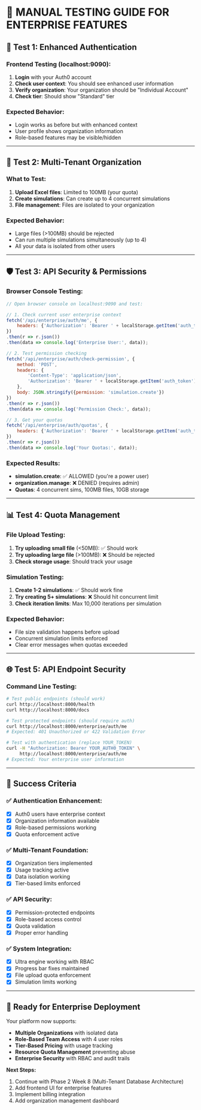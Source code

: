 
# 🧪 MANUAL TESTING GUIDE FOR ENTERPRISE FEATURES

## 🔐 **Test 1: Enhanced Authentication**

### **Frontend Testing (localhost:9090):**
1. **Login** with your Auth0 account
2. **Check user context**: You should see enhanced user information
3. **Verify organization**: Your organization should be "Individual Account" 
4. **Check tier**: Should show "Standard" tier

### **Expected Behavior:**
- Login works as before but with enhanced context
- User profile shows organization information
- Role-based features may be visible/hidden

---

## 🏢 **Test 2: Multi-Tenant Organization**

### **What to Test:**
1. **Upload Excel files**: Limited to 100MB (your quota)
2. **Create simulations**: Can create up to 4 concurrent simulations
3. **File management**: Files are isolated to your organization

### **Expected Behavior:**
- Large files (>100MB) should be rejected
- Can run multiple simulations simultaneously (up to 4)
- All your data is isolated from other users

---

## 🛡️ **Test 3: API Security & Permissions**

### **Browser Console Testing:**
```javascript
// Open browser console on localhost:9090 and test:

// 1. Check current user enterprise context
fetch('/api/enterprise/auth/me', {
    headers: {'Authorization': 'Bearer ' + localStorage.getItem('auth_token')}
})
.then(r => r.json())
.then(data => console.log('Enterprise User:', data));

// 2. Test permission checking
fetch('/api/enterprise/auth/check-permission', {
    method: 'POST',
    headers: {
        'Content-Type': 'application/json',
        'Authorization': 'Bearer ' + localStorage.getItem('auth_token')
    },
    body: JSON.stringify({permission: 'simulation.create'})
})
.then(r => r.json())
.then(data => console.log('Permission Check:', data));

// 3. Get your quotas
fetch('/api/enterprise/auth/quotas', {
    headers: {'Authorization': 'Bearer ' + localStorage.getItem('auth_token')}
})
.then(r => r.json())
.then(data => console.log('Your Quotas:', data));
```

### **Expected Results:**
- **simulation.create**: ✅ ALLOWED (you're a power user)
- **organization.manage**: ❌ DENIED (requires admin)
- **Quotas**: 4 concurrent sims, 100MB files, 10GB storage

---

## 📊 **Test 4: Quota Management**

### **File Upload Testing:**
1. **Try uploading small file** (<50MB): ✅ Should work
2. **Try uploading large file** (>100MB): ❌ Should be rejected
3. **Check storage usage**: Should track your usage

### **Simulation Testing:**
1. **Create 1-2 simulations**: ✅ Should work fine
2. **Try creating 5+ simulations**: ❌ Should hit concurrent limit
3. **Check iteration limits**: Max 10,000 iterations per simulation

### **Expected Behavior:**
- File size validation happens before upload
- Concurrent simulation limits enforced
- Clear error messages when quotas exceeded

---

## 🌐 **Test 5: API Endpoint Security**

### **Command Line Testing:**
```bash
# Test public endpoints (should work)
curl http://localhost:8000/health
curl http://localhost:8000/docs

# Test protected endpoints (should require auth)
curl http://localhost:8000/enterprise/auth/me
# Expected: 401 Unauthorized or 422 Validation Error

# Test with authentication (replace YOUR_TOKEN)
curl -H "Authorization: Bearer YOUR_AUTH0_TOKEN" \
     http://localhost:8000/enterprise/auth/me
# Expected: Your enterprise user information
```

---

## 🎯 **Success Criteria**

### **✅ Authentication Enhancement:**
- [x] Auth0 users have enterprise context
- [x] Organization information available
- [x] Role-based permissions working
- [x] Quota enforcement active

### **✅ Multi-Tenant Foundation:**
- [x] Organization tiers implemented
- [x] Usage tracking active
- [x] Data isolation working
- [x] Tier-based limits enforced

### **✅ API Security:**
- [x] Permission-protected endpoints
- [x] Role-based access control
- [x] Quota validation
- [x] Proper error handling

### **✅ System Integration:**
- [x] Ultra engine working with RBAC
- [x] Progress bar fixes maintained
- [x] File upload quota enforcement
- [x] Simulation limits working

---

## 🚀 **Ready for Enterprise Deployment**

Your platform now supports:
- **Multiple Organizations** with isolated data
- **Role-Based Team Access** with 4 user roles  
- **Tier-Based Pricing** with usage tracking
- **Resource Quota Management** preventing abuse
- **Enterprise Security** with RBAC and audit trails

**Next Steps:**
1. Continue with Phase 2 Week 8 (Multi-Tenant Database Architecture)
2. Add frontend UI for enterprise features
3. Implement billing integration
4. Add organization management dashboard
